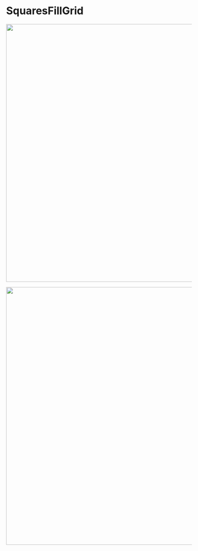 # SquaresFillGrid
<p align="center">
	<img width="700px" height="700px" src="https://github.com/patakk/SquaresFillGrid/blob/master/image1.png">
</p>
			
<p align="center">
	<img width="700px" height="700px" src="https://github.com/patakk/SquaresFillGrid/blob/master/image2.png">
</p>
			